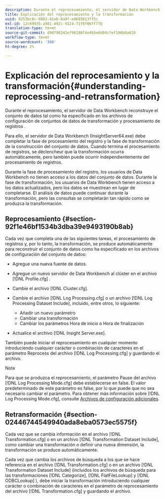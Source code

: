 ```yaml
---
description: Durante el reprocesamiento, el servidor de Data Workbench reconstruye el conjunto de datos tal como ha especificado en los archivos de configuración de conjuntos de datos de transformación y procesamiento de registros .
title: Explicación del reprocesamiento y la transformación
uuid: 0253bc8c-8883-41eb-8a9f-e0685613ff5c
exl-id: 12c69935-a981-492c-9124-71f6f06ff77b
translation-type: tm+mt
source-git-commit: d9df90242ef96188f4e4b5e6d04cfef196b0a628
workflow-type: tm+mt
source-wordcount: '368'
ht-degree: 2%

---
```


# Explicación del reprocesamiento y la transformación{#understanding-reprocessing-and-retransformation}

Durante el reprocesamiento, el servidor de Data Workbench reconstruye el conjunto de datos tal como ha especificado en los archivos de configuración de conjuntos de datos de transformación y procesamiento de registros .

Para ello, el servidor de Data Workbench (InsightServer64.exe) debe completar la fase de procesamiento del registro y la fase de transformación de la construcción del conjunto de datos. Cuando termina el procesamiento de registros, se déclencheur que la transformación ocurra automáticamente, pero también puede ocurrir independientemente del procesamiento de registros.

Durante la fase de procesamiento del registro, los usuarios de Data Workbench no tienen acceso a los datos del conjunto de datos. Durante la fase de transformación, los usuarios de Data Workbench tienen acceso a los datos actualizados, pero los datos se muestrean en lugar de completarse. El análisis de datos puede continuar durante la transformación, pero las consultas se completarán tan rápido como se produzca la transformación.

## Reprocesamiento {#section-92f1e46bf1534b3dba39e9493190b8ab}

Cada vez que completa una de las siguientes tareas, el procesamiento de registros y, por lo tanto, la transformación, se produce automáticamente para reconstruir el conjunto de datos como ha especificado en los archivos de configuración del conjunto de datos:

* Agregue una nueva fuente de datos.
* Agregue un nuevo servidor de Data Workbench al clúster en el archivo [!DNL Profile.cfg] .
* Cambie el archivo [!DNL Cluster.cfg].
* Cambie el archivo [!DNL Log Processing.cfg] o un archivo [!DNL Log Processing Dataset Include], incluido, entre otros, lo siguiente:

   * Añadir un nuevo parámetro
   * Cambiar una transformación
   * Cambiar los parámetros Hora de inicio o Hora de finalización

* Actualice el archivo [!DNL Insight Server.exe].

También puede iniciar el reprocesamiento en cualquier momento introduciendo cualquier carácter o combinación de caracteres en el parámetro Reprocess del archivo [!DNL Log Processing.cfg] y guardando el archivo.

>[!NOTE]
>
>Para que se produzca el reprocesamiento, el parámetro Pause del archivo [!DNL Log Processing Mode.cfg] debe establecerse en false. El valor predeterminado de este parámetro es false, por lo que puede que no sea necesario cambiar el parámetro. Para obtener más información sobre [!DNL Log Processing Mode.cfg], consulte [Archivos de configuración adicionales](/help/home/c-dataset-const-proc/c-add-config-files/c-add-config-files.md).

## Retransformación {#section-02446744549940ada8eba0573ec5575f}

Cada vez que se cambia información en el archivo [!DNL Transformation.cfg] o en un archivo [!DNL Transformation Dataset Include], como cambiar una transformación o definir una nueva dimensión, la transformación se produce automáticamente.

Cada vez que cambia los archivos de búsqueda a los que se hace referencia en el archivo [!DNL Transformation.cfg] o en un archivo [!DNL Transformation Dataset Include] (incluidos los archivos de búsqueda para las transformaciones [!DNL Categorize], [!DNL FlatFileLookup] y [!DNL ODBCLookup] ), debe iniciar la transformación introduciendo cualquier carácter o combinación de caracteres en el parámetro de reprocesamiento del archivo [!DNL Transformation.cfg] y guardando el archivo.
